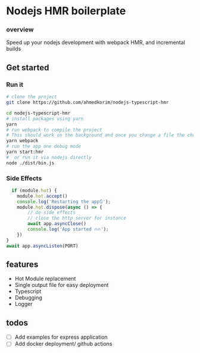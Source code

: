 # Nodejs HMR boilerplate

### overview

Speed up your nodejs development with webpack HMR, and incremental builds

## Get started

### Run it

```bash
# clone the project
git clone https://github.com/ahmedkorim/nodejs-typescript-hmr

cd nodejs-typescript-hmr
# install packages using yarn
yarn
# run webpack to compile the project
# This should work on the background and once you change a file the changes will applied directly
yarn webpack
# run the app one debug mode
yarn start:hmr
#  or run it via nodejs directly
node ./dist/bin.js

```

### Side Effects

```typescript
  if (module.hot) {
	module.hot.accept()
	console.log('Restarting the app🔃');
	module.hot.dispose(async () => {
		// do side effects
		// close the http server for instance
		await app.asyncClose()
		console.log('App started 🔥🔥');
	})
}
await app.asyncListen(PORT)

```

## features

- Hot Module replacement
- Single output file for easy deployment
- Typescript
- Debugging
- Logger

## todos

- [ ] Add examples for express application
- [ ] Add docker deployment/ github actions
